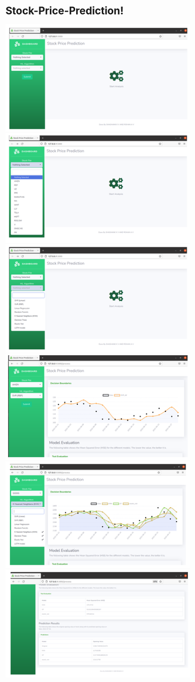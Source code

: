 
# Stock-Price-Prediction!

<img width="604" alt="Image 1" src="https://github.com/Shashank-K-V/Stock-Price-Prediction/blob/main/Images/Image%201.png">

<img width="604" alt="Image 2" src="https://github.com/Shashank-K-V/Stock-Price-Prediction/blob/main/Images/Image%202.png">

<img width="604" alt="Image 3" src="https://github.com/Shashank-K-V/Stock-Price-Prediction/blob/main/Images/Image%203.png">

<img width="604" alt="Image 4" src="https://github.com/Shashank-K-V/Stock-Price-Prediction/blob/main/Images/Image%204.png">

<img width="604" alt="Image 5" src="https://github.com/Shashank-K-V/Stock-Price-Prediction/blob/main/Images/Image%205.png">

<img width="604" alt="Image 6" src="https://github.com/Shashank-K-V/Stock-Price-Prediction/blob/main/Images/Image%206.png">
